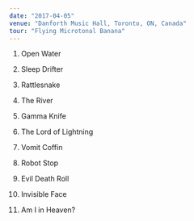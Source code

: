 ```yaml
---
date: "2017-04-05"
venue: "Danforth Music Hall, Toronto, ON, Canada"
tour: "Flying Microtonal Banana"
---
```



 1. Open Water

 2. Sleep Drifter

 3. Rattlesnake

 4. The River

 5. Gamma Knife

 6. The Lord of Lightning

 7. Vomit Coffin

 8. Robot Stop

 9. Evil Death Roll

10. Invisible Face

11. Am I in Heaven?


